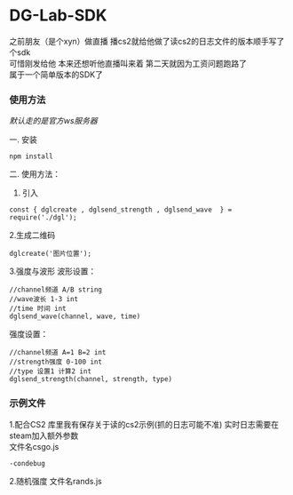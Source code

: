 # DG-Lab-SDK
之前朋友（是个xyn）做直播 播cs2就给他做了读cs2的日志文件的版本顺手写了个sdk<br>
可惜刚发给他 本来还想听他直播叫来着 第二天就因为工资问题跑路了<br>
属于一个简单版本的SDK了<br>

### 使用方法

*默认走的是官方ws服务器*

一. 安装

   ```shell
   npm install 
   ```

二. 使用方法：
1. 引入
  ```node
  const { dglcreate , dglsend_strength , dglsend_wave  } = require('./dgl');
  ```
2.生成二维码
  ```node
  dglcreate('图片位置'); 
  ```
3.强度与波形
  波形设置：
  ```node
  //channel频道 A/B string
  //wave波长 1-3 int
  //time 时间 int
  dglsend_wave(channel, wave, time)
  ```
  强度设置：
  ```node
  //channel频道 A=1 B=2 int
  //strength强度 0-100 int
  //type 设置1 计算2 int
  dglsend_strength(channel, strength, type)
  ```
### 示例文件
  1.配合CS2
  库里我有保存关于读的cs2示例(抓的日志可能不准) 实时日志需要在steam加入额外参数<br>
  文件名csgo.js
  ```
  -condebug
  ```
  2.随机强度
  文件名rands.js
